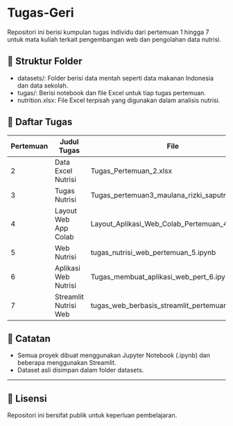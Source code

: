# Tugas-Geri
Repositori ini berisi kumpulan tugas individu dari pertemuan 1 hingga 7 untuk mata kuliah terkait pengembangan web dan pengolahan data nutrisi.

## 📁 Struktur Folder

- datasets/: Folder berisi data mentah seperti data makanan Indonesia dan data sekolah.
- tugas/: Berisi notebook dan file Excel untuk tiap tugas pertemuan.
- nutrition.xlsx: File Excel terpisah yang digunakan dalam analisis nutrisi.

## 📝 Daftar Tugas

| Pertemuan | Judul Tugas                                      | File |
|-----------|--------------------------------------------------|------|
| 2         | Data Excel Nutrisi                               | Tugas_Pertemuan_2.xlsx |
| 3         | Tugas Nutrisi                                    | Tugas_pertemuan3_maulana_rizki_saputra.ipynb |
| 4         | Layout Web App Colab                             | Layout_Aplikasi_Web_Colab_Pertemuan_4.ipynb |
| 5         | Web Nutrisi                                      | tugas_nutrisi_web_pertemuan_5.ipynb |
| 6         | Aplikasi Web Nutrisi                             | Tugas_membuat_aplikasi_web_pert_6.ipynb |
| 7         | Streamlit Nutrisi Web                            | tugas_web_berbasis_streamlit_pertemuan_7.ipynb |

## 📌 Catatan

- Semua proyek dibuat menggunakan Jupyter Notebook (.ipynb) dan beberapa menggunakan Streamlit.
- Dataset asli disimpan dalam folder datasets.

---

## 🔗 Lisensi

Repositori ini bersifat publik untuk keperluan pembelajaran.
